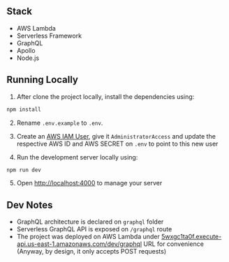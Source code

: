 ## Stack

- AWS Lambda
- Serverless Framework
- GraphQL
- Apollo
- Node.js

## Running Locally

1. After clone the project locally, install the dependencies using:

```bash
npm install
```

2. Rename `.env.example` to `.env`.

3. Create an [AWS IAM User](https://console.aws.amazon.com/iam/home#/users$new?step=details), give it `AdministratorAccess` and update the respective AWS ID and AWS SECRET on `.env` to point to this new user

4. Run the development server locally using:

```bash
npm run dev
```

5. Open [http://localhost:4000](http://localhost:4000) to manage your server

## Dev Notes

- GraphQL architecture is declared on `graphql` folder
- Serverless GraphQL API is exposed on `/graphql` route
- The project was deployed on AWS Lambda under [5wxgc1ta0f.execute-api.us-east-1.amazonaws.com/dev/graphql](https://5wxgc1ta0f.execute-api.us-east-1.amazonaws.com/dev/graphql) URL for convenience (Anyway, by design, it only accepts POST requests)

